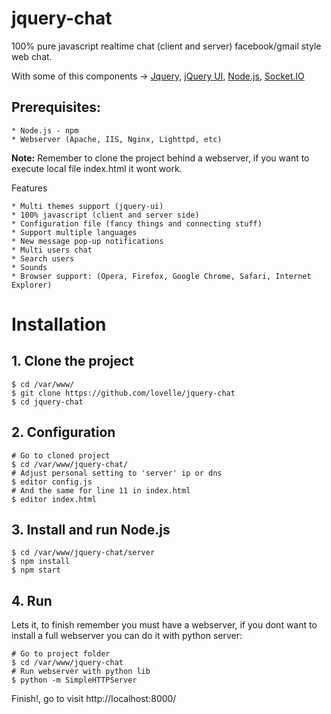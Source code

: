 jquery-chat
===========

100% pure javascript realtime chat (client and server) facebook/gmail style web chat.

With some of this components -> [Jquery](http://jquery.com/), [jQuery UI](http://jqueryui.com/), [Node.js](http://nodejs.org/), [Socket.IO](http://socket.io/)

## Prerequisites:

	* Node.js - npm
	* Webserver (Apache, IIS, Nginx, Lighttpd, etc)

**Note:** Remember to clone the project behind a webserver, if you want to execute local file index.html it wont work.


Features

	* Multi themes support (jquery-ui)
	* 100% javascript (client and server side)
	* Configuration file (fancy things and connecting stuff)
	* Support multiple languages
	* New message pop-up notifications
	* Multi users chat
	* Search users
	* Sounds 
	* Browser support: (Opera, Firefox, Google Chrome, Safari, Internet Explorer)

# Installation

## 1. Clone the project

	$ cd /var/www/
	$ git clone https://github.com/lovelle/jquery-chat
	$ cd jquery-chat

## 2. Configuration

	# Go to cloned project
	$ cd /var/www/jquery-chat/
	# Adjust personal setting to 'server' ip or dns
	$ editor config.js
	# And the same for line 11 in index.html
	$ editor index.html

## 3. Install and run Node.js

	$ cd /var/www/jquery-chat/server
	$ npm install
	$ npm start


## 4. Run
Lets it, to finish remember you must have a webserver, if you dont want to install a full webserver you can do it with python server:

	# Go to project folder
	$ cd /var/www/jquery-chat
	# Run webserver with python lib
	$ python -m SimpleHTTPServer

Finish!, go to visit http://localhost:8000/
